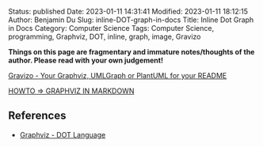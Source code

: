 Status: published
Date: 2023-01-11 14:31:41
Modified: 2023-01-11 18:12:15
Author: Benjamin Du
Slug: inline-DOT-graph-in-docs
Title: Inline Dot Graph in Docs
Category: Computer Science
Tags: Computer Science, programming, Graphviz, DOT, inline, graph, image, Gravizo

**Things on this page are fragmentary and immature notes/thoughts of the author. Please read with your own judgement!**

[Gravizo - Your Graphviz, UMLGraph or PlantUML for your README](https://www.gravizo.com/)

[HOWTO => GRAPHVIZ IN MARKDOWN](https://oko.io/howto/graphviz-in-markdown/)

## References

- [Graphviz - DOT Language](https://graphviz.org/doc/info/lang.html)


